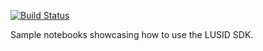 [![Build Status](https://travis-ci.org/finbourne/sample-notebooks.svg?branch=master)](https://travis-ci.org/finbourne/sample-notebooks)

Sample notebooks showcasing how to use the LUSID SDK.
